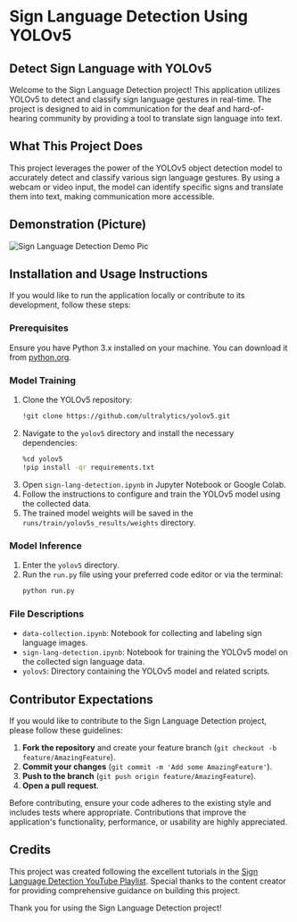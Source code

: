 # Sign Language Detection Using YOLOv5

## Detect Sign Language with YOLOv5

Welcome to the Sign Language Detection project! This application utilizes YOLOv5 to detect and classify sign language gestures in real-time. The project is designed to aid in communication for the deaf and hard-of-hearing community by providing a tool to translate sign language into text.

## What This Project Does

This project leverages the power of the YOLOv5 object detection model to accurately detect and classify various sign language gestures. By using a webcam or video input, the model can identify specific signs and translate them into text, making communication more accessible.

## Demonstration (Picture)

![Sign Language Detection Demo Pic](https://github.com/atandritC/Demo-GIFs-Pictures/blob/main/Sign%20Language%20Detection.jpeg)

## Installation and Usage Instructions 

If you would like to run the application locally or contribute to its development, follow these steps:

### Prerequisites

Ensure you have Python 3.x installed on your machine. You can download it from [python.org](https://www.python.org/downloads/).

### Model Training

1. Clone the YOLOv5 repository:
   ```bash
   !git clone https://github.com/ultralytics/yolov5.git
   ```
2. Navigate to the `yolov5` directory and install the necessary dependencies:
   ```bash
   %cd yolov5
   !pip install -qr requirements.txt
   ```
3. Open `sign-lang-detection.ipynb` in Jupyter Notebook or Google Colab.
4. Follow the instructions to configure and train the YOLOv5 model using the collected data.
5. The trained model weights will be saved in the `runs/train/yolov5s_results/weights` directory.

### Model Inference

1. Enter the `yolov5` directory.
2. Run the `run.py` file using your preferred code editor or via the terminal:
   ```bash
   python run.py
   ```

### File Descriptions

- `data-collection.ipynb`: Notebook for collecting and labeling sign language images.
- `sign-lang-detection.ipynb`: Notebook for training the YOLOv5 model on the collected sign language data.
- `yolov5`: Directory containing the YOLOv5 model and related scripts.

## Contributor Expectations

If you would like to contribute to the Sign Language Detection project, please follow these guidelines:

1. **Fork the repository** and create your feature branch (`git checkout -b feature/AmazingFeature`).
2. **Commit your changes** (`git commit -m 'Add some AmazingFeature'`).
3. **Push to the branch** (`git push origin feature/AmazingFeature`).
4. **Open a pull request**.

Before contributing, ensure your code adheres to the existing style and includes tests where appropriate. Contributions that improve the application's functionality, performance, or usability are highly appreciated.

## Credits

This project was created following the excellent tutorials in the [Sign Language Detection YouTube Playlist](https://youtube.com/playlist?list=PLkz_y24mlSJYWpwFbU8fyaBSwihoVHiJz&si=ssh-POaD9XPm4Q8g). Special thanks to the content creator for providing comprehensive guidance on building this project.

Thank you for using the Sign Language Detection project!

